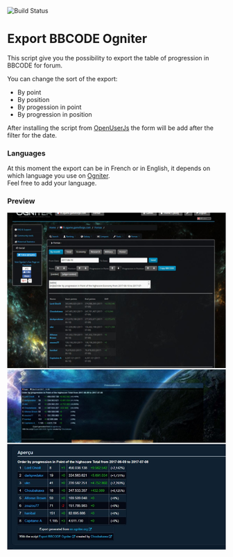 ![Build Status](https://scrutinizer-ci.com/g/Choubakawa/Export-BBCODE-Ogniter/badges/build.png?b=master)
# Export BBCODE Ogniter 

This script give you the possibility to export the table of progression in BBCODE for forum. 

You can change the sort of the export:
- By point
- By position
- By progession in point
- By progression in position

After installing the script from [OpenUserJs] the form will be add after the filter for the date.

### Languages

At this moment the export can be in French or in English, it depends on which language you use on [Ogniter].  
Feel free to add your language.

### Preview

![Screen_ogniter](/preview/Screen_ogniter.JPG)
![Screen_forum_1](/preview/Screen_export_forumactif.JPG)
![Screen_forum_2](/preview/Screen_export_board_ogame.JPG)

[OpenUserJs]: <https://openuserjs.org/scripts/Choubakawa/Export_BBCODE_Ogniter>
[Ogniter]: <http://en.ogniter.org/>